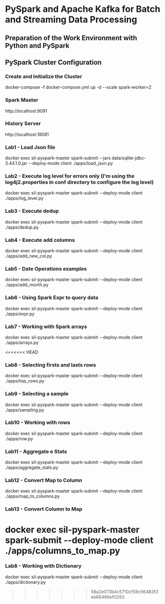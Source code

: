 # PySpark and Apache Kafka for Batch and Streaming Data Processing
## Preparation of the Work Environment with Python and PySpark
## PySpark Cluster Configuration

### Create and Initialize the Cluster
docker-compose -f docker-compose.yml up -d --scale spark-worker=2

### Spark Master
http://localhost:9091

### History Server
http://localhost:18081

### Lab1 - Load Json file
 docker exec sil-pyspark-master spark-submit --jars data/sqlite-jdbc-3.44.1.0.jar --deploy-mode client ./apps/load_json.py

### Lab2 - Execute log level for errors only (I'm using the log4j2.properties in conf directory to configure the log level)
docker exec sil-pyspark-master spark-submit --deploy-mode client ./apps/log_level.py

### Lab3 - Execute dedup
docker exec sil-pyspark-master spark-submit --deploy-mode client ./apps/dedup.py

### Lab4 - Execute add columns
docker exec sil-pyspark-master spark-submit --deploy-mode client ./apps/add_new_col.py

### Lab5 - Date Operations examples
docker exec sil-pyspark-master spark-submit --deploy-mode client ./apps/add_month.py

### Lab6 - Using Spark Expr to query data
docker exec sil-pyspark-master spark-submit --deploy-mode client ./apps/expr.py

### Lab7 - Working with Spark arrays
docker exec sil-pyspark-master spark-submit --deploy-mode client ./apps/arrays.py

<<<<<<< HEAD
### Lab8 - Selecting firsts and lasts rows
docker exec sil-pyspark-master spark-submit --deploy-mode client ./apps/top_rows.py

### Lab9 - Selecting a sample
docker exec sil-pyspark-master spark-submit --deploy-mode client ./apps/sampling.py

### Lab10 - Working with rows
docker exec sil-pyspark-master spark-submit --deploy-mode client ./apps/row.py

### Lab11 - Aggregate e Stats 
docker exec sil-pyspark-master spark-submit --deploy-mode client ./apps/aggregate_stats.py

### Lab12 - Convert Map to Column
docker exec sil-pyspark-master spark-submit --deploy-mode client ./apps/map_to_columns.py

### Lab13 - Convert Column to Map
docker exec sil-pyspark-master spark-submit --deploy-mode client ./apps/columns_to_map.py
=======
### Lab8 - Working with Dictionary
docker exec sil-pyspark-master spark-submit --deploy-mode client ./apps/dictionary.py
>>>>>>> 58a2e073b4c5710cf59c96483f3eb66486ef0293

